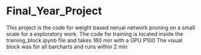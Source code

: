 # Final_Year_Project

This project is the code for weight based nerual network pruning on a small scale for a exploratory work. 
The code for training is located inside the training_block.ipynb file and takes 160 min with a GPU P100 
The visual block was for all barcharts and runs within 2 min 
